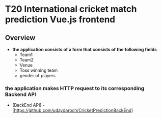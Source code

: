 # T20 International cricket match prediction Vue.js frontend

## Overview  
- **the application consists of a form that consists of the following fields**
  - Team1
  - Team2
  - Venue
  - Toss winning team
  - gender of players

### the application makes HTTP request to its corresponding Backend API 
- (BackEnd API) - [https://github.com/udaydaroch/CricketPredictionBackEnd]
